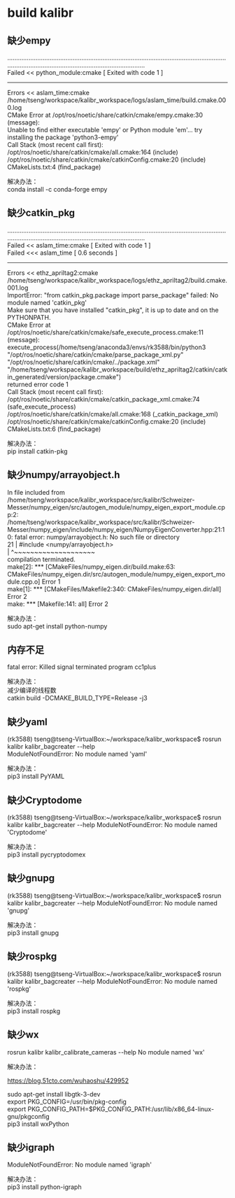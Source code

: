 # build kalibr

## 缺少empy

..........................................................................................................................................................................................................  
Failed     << python_module:cmake                           [ Exited with code 1 ]                                                                                                                        
__________________________________________________________________________________________________________________________________________________________________________________________________________  
Errors     << aslam_time:cmake /home/tseng/workspace/kalibr_workspace/logs/aslam_time/build.cmake.000.log                                                                                                 
CMake Error at /opt/ros/noetic/share/catkin/cmake/empy.cmake:30 (message):  
  Unable to find either executable 'empy' or Python module 'em'...  try  
  installing the package 'python3-empy'  
Call Stack (most recent call first):  
  /opt/ros/noetic/share/catkin/cmake/all.cmake:164 (include)  
  /opt/ros/noetic/share/catkin/cmake/catkinConfig.cmake:20 (include)  
  CMakeLists.txt:4 (find_package)  

解决办法：  
conda install -c conda-forge empy  

## 缺少catkin_pkg

..........................................................................................................................................................................................................  
Failed     << aslam_time:cmake                              [ Exited with code 1 ]                                                                                                                        
Failed    <<< aslam_time                                    [ 0.6 seconds ]                                                                                                                               
__________________________________________________________________________________________________________________________________________________________________________________________________________  
Errors     << ethz_apriltag2:cmake /home/tseng/workspace/kalibr_workspace/logs/ethz_apriltag2/build.cmake.001.log                                                                                         
ImportError: "from catkin_pkg.package import parse_package" failed: No module named 'catkin_pkg'  
Make sure that you have installed "catkin_pkg", it is up to date and on the PYTHONPATH.  
CMake Error at /opt/ros/noetic/share/catkin/cmake/safe_execute_process.cmake:11 (message):  
  execute_process(/home/tseng/anaconda3/envs/rk3588/bin/python3  
  "/opt/ros/noetic/share/catkin/cmake/parse_package_xml.py"  
  "/opt/ros/noetic/share/catkin/cmake/../package.xml"  
  "/home/tseng/workspace/kalibr_workspace/build/ethz_apriltag2/catkin/catkin_generated/version/package.cmake")  
  returned error code 1  
Call Stack (most recent call first):  
  /opt/ros/noetic/share/catkin/cmake/catkin_package_xml.cmake:74 (safe_execute_process)  
  /opt/ros/noetic/share/catkin/cmake/all.cmake:168 (_catkin_package_xml)  
  /opt/ros/noetic/share/catkin/cmake/catkinConfig.cmake:20 (include)  
  CMakeLists.txt:6 (find_package)  

解决办法：  
pip install catkin-pkg  

## 缺少numpy/arrayobject.h

In file included from /home/tseng/workspace/kalibr_workspace/src/kalibr/Schweizer-Messer/numpy_eigen/src/autogen_module/numpy_eigen_export_module.cpp:2:  
/home/tseng/workspace/kalibr_workspace/src/kalibr/Schweizer-Messer/numpy_eigen/include/numpy_eigen/NumpyEigenConverter.hpp:21:10: fatal error: numpy/arrayobject.h: No such file or directory  
   21 | #include <numpy/arrayobject.h>  
      |          ^~~~~~~~~~~~~~~~~~~~~  
compilation terminated.  
make[2]: *** [CMakeFiles/numpy_eigen.dir/build.make:63: CMakeFiles/numpy_eigen.dir/src/autogen_module/numpy_eigen_export_module.cpp.o] Error 1  
make[1]: *** [CMakeFiles/Makefile2:340: CMakeFiles/numpy_eigen.dir/all] Error 2  
make: *** [Makefile:141: all] Error 2  

解决办法：  
sudo apt-get install python-numpy  

## 内存不足

fatal error: Killed signal terminated program cc1plus  

解决办法：  
减少编译的线程数  
catkin build -DCMAKE_BUILD_TYPE=Release -j3

## 缺少yaml  

(rk3588) tseng@tseng-VirtualBox:~/workspace/kalibr_workspace$ rosrun kalibr kalibr_bagcreater --help   
ModuleNotFoundError: No module named 'yaml'  

解决办法：  
pip3 install PyYAML  

## 缺少Cryptodome

(rk3588) tseng@tseng-VirtualBox:~/workspace/kalibr_workspace$ rosrun kalibr kalibr_bagcreater --help 
ModuleNotFoundError: No module named 'Cryptodome'  

解决办法：  
pip3 install pycryptodomex  

## 缺少gnupg

(rk3588) tseng@tseng-VirtualBox:~/workspace/kalibr_workspace$ rosrun kalibr kalibr_bagcreater --help 
ModuleNotFoundError: No module named 'gnupg'

解决办法：  
pip3 install gnupg  

## 缺少rospkg

(rk3588) tseng@tseng-VirtualBox:~/workspace/kalibr_workspace$ rosrun kalibr kalibr_bagcreater --help 
ModuleNotFoundError: No module named 'rospkg'

解决办法：  
pip3 install rospkg  


## 缺少wx

rosrun kalibr kalibr_calibrate_cameras --help
No module named 'wx'

解决办法：  

https://blog.51cto.com/wuhaoshu/429952   

sudo apt-get install libgtk-3-dev  
export PKG_CONFIG=/usr/bin/pkg-config  
export PKG_CONFIG_PATH=$PKG_CONFIG_PATH:/usr/lib/x86_64-linux-gnu/pkgconfig  
pip3 install wxPython  

## 缺少igraph

ModuleNotFoundError: No module named 'igraph'  

解决办法：   
pip3 install python-igraph  

